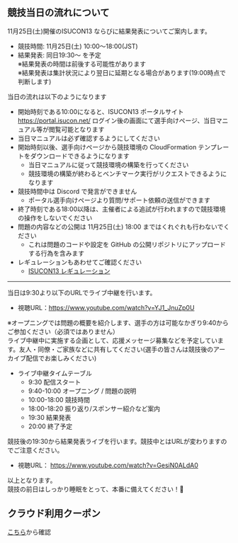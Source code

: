 ## 競技当日の流れについて 
11月25日(土)開催のISUCON13 ならびに結果発表についてご案内します。
- 競技時間: 11月25日(土) 10:00〜18:00(JST)  
- 結果発表: 同日19:30〜 を予定  
※結果発表の時間は前後する可能性があります  
※結果発表は集計状況により翌日に延期となる場合があります(19:00時点で判断します)  

当日の流れは以下のようになります
- 開始時刻である10:00になると、ISUCON13 ポータルサイト https://portal.isucon.net/ ログイン後の画面にて選手向けページ、当日マニュアル等が閲覧可能となります
- 当日マニュアルは必ず確認するようにしてください
- 開始時刻以後、選手向けページから競技環境の CloudFormation テンプレートをダウンロードできるようになります
  - 当日マニュアルに従って競技環境の構築を行ってください
  - 競技環境の構築が終わるとベンチマーク実行がリクエストできるようになります
- 競技時間中は Discord で発言ができません
  - ポータル選手向けページより質問/サポート依頼の送信ができます
- 終了時刻である18:00以降は、主催者による追試が行われますので競技環境の操作をしないでください
- 問題の内容などの公開は 11月25日(土) 18:00 まではくれぐれも行わないでください
  - これは問題のコードや設定を GitHub の公開リポジトリにアップロードする行為を含みます
- レギュレーションもあわせてご確認ください
  - [ISUCON13 レギュレーション](https://isucon.net/archives/57768216.html)
---
当日は9:30より以下のURLでライブ中継を行います。
- 視聴URL：https://www.youtube.com/watch?v=YJ1_JnuZp0U  

※オープニングでは問題の概要を紹介します、選手の方は可能なかぎり9:40からご参加ください（必須ではありません）  
ライブ中継中に実施する企画として、応援メッセージ募集などを予定しています。友人・同僚・ご家族などに共有してください(選手の皆さんは競技後のアーカイブ配信でお楽しみください)

- ライブ中継タイムテーブル
  - 9:30 配信スタート
  - 9:40-10:00 オープニング / 問題の説明
  - 10:00-18:00 競技時間
  - 18:00-18:20 振り返り/スポンサー紹介など案内
  - 19:30 結果発表
  - 20:00 終了予定

競技後の19:30から結果発表ライブを行います。競技中とはURLが変わりますのでご注意ください。
- 視聴URL： https://www.youtube.com/watch?v=GesiN0ALdA0  

以上となります。  
競技の前日はしっかり睡眠をとって、本番に備えてください！💪

## クラウド利用クーポン

[こちら](https://portal.isucon.net/auth/settings/cloud_coupon/)から確認

